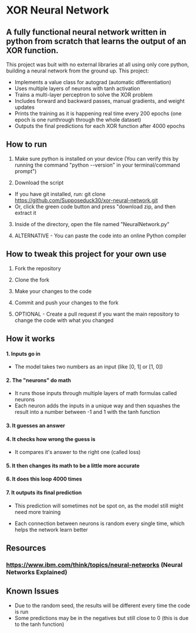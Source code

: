 # XOR Neural Network

## A fully functional neural network written in python from scratch that learns the output of an XOR function.

This project was buit with no external libraries at all using only core python, building a neural network from the ground up. This project:
- Implements a value class for autograd (automatic differentiation)
- Uses multiple layers of neurons with tanh activation
- Trains a multi-layer perceptron to solve the XOR problem
- Includes forward and backward passes, manual gradients, and weight updates
- Prints the training as it is happening real time every 200 epochs (one epoch is one runthrough through the whole dataset)
- Outputs the final predictions for each XOR function after 4000 epochs 

## How to run 
1. Make sure python is installed on your device (You can verify this by running the command "python --version" in your terminal/command prompt")

2. Download the script
- If you have git installed, run:
  git clone https://github.com/Supposeduck30/xor-neural-network.git
- Or, click the green code button and press "download zip, and then extract it 

3. Inside of the directory, open the file named "NeuralNetwork.py"

4. ALTERNATIVE - You can paste the code into an online Python compiler

## How to tweak this project for your own use 
1. Fork the repository
   
2. Clone the fork
   
3. Make your changes to the code
   
4. Commit and push your changes to the fork
   
5. OPTIONAL - Create a pull request if you want the main repository to change the code with what you changed 

## How it works 
#### 1. Inputs go in
   - The model takes two numbers as an input (like [0, 1] or [1, 0])

#### 2. The "neurons" do math
   - It runs those inputs through multiple layers of math formulas called neurons
   - Each neuron adds the inputs in a unique way and then squashes the result into a number between -1 and 1 with the tanh function

#### 3. It guesses an answer

#### 4. It checks how wrong the guess is
   - It compares it's answer to the right one (called loss)
  
#### 5. It then changes its math to be a little more accurate

#### 6. It does this loop 4000 times

#### 7. It outputs its final prediction
   - This prediction will sometimes not be spot on, as the model still might need more training

- Each connection between neurons is random every single time, which helps the network learn better

## Resources
### https://www.ibm.com/think/topics/neural-networks (Neural Networks Explained)

## Known Issues 
- Due to the random seed, the results will be different every time the code is run
- Some predictions may be in the negatives but still close to 0 (this is due to the tanh function)
